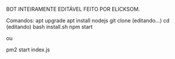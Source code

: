 BOT INTEIRAMENTE EDITÁVEL FEITO POR ELICKSOM.

Comandos:
apt upgrade
apt install nodejs
git clone (editando...)
cd (editando)
bash install.sh
npm start

ou

pm2 start index.js


